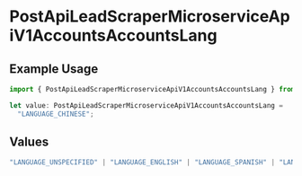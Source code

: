 # PostApiLeadScraperMicroserviceApiV1AccountsAccountsLang

## Example Usage

```typescript
import { PostApiLeadScraperMicroserviceApiV1AccountsAccountsLang } from "oppulence-backend-sdk/models/operations";

let value: PostApiLeadScraperMicroserviceApiV1AccountsAccountsLang =
  "LANGUAGE_CHINESE";
```

## Values

```typescript
"LANGUAGE_UNSPECIFIED" | "LANGUAGE_ENGLISH" | "LANGUAGE_SPANISH" | "LANGUAGE_FRENCH" | "LANGUAGE_GERMAN" | "LANGUAGE_ITALIAN" | "LANGUAGE_PORTUGUESE" | "LANGUAGE_DUTCH" | "LANGUAGE_RUSSIAN" | "LANGUAGE_CHINESE" | "LANGUAGE_JAPANESE" | "LANGUAGE_KOREAN" | "LANGUAGE_ARABIC" | "LANGUAGE_HINDI" | "LANGUAGE_GREEK" | "LANGUAGE_TURKISH"
```